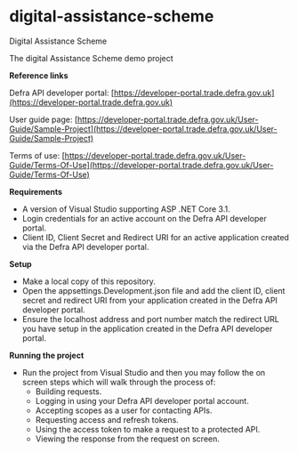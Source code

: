 # digital-assistance-scheme
Digital Assistance Scheme

The digital Assistance Scheme demo project

**Reference links**

Defra API developer portal: [https://developer-portal.trade.defra.gov.uk](https://developer-portal.trade.defra.gov.uk)

User guide page: [https://developer-portal.trade.defra.gov.uk/User-Guide/Sample-Project](https://developer-portal.trade.defra.gov.uk/User-Guide/Sample-Project)

Terms of use: [https://developer-portal.trade.defra.gov.uk/User-Guide/Terms-Of-Use](https://developer-portal.trade.defra.gov.uk/User-Guide/Terms-Of-Use)

**Requirements**

- A version of Visual Studio supporting ASP .NET Core 3.1.
- Login credentials for an active account on the Defra API developer portal.
- Client ID, Client Secret and Redirect URI for an active application created via the Defra API developer portal.

**Setup**

- Make a local copy of this repository.
- Open the appsettings.Development.json file and add the client ID, client secret and redirect URI from your application created in the Defra API developer portal.
- Ensure the localhost address and port number match the redirect URL you have setup in the application created in the Defra API developer portal.

**Running the project**

- Run the project from Visual Studio and then you may follow the on screen steps which will walk through the process of:
  - Building requests. 
  - Logging in using your Defra API developer portal account. 
  - Accepting scopes as a user for contacting APIs.
  - Requesting access and refresh tokens.
  - Using the access token to make a request to a protected API.
  - Viewing the response from the request on screen.
